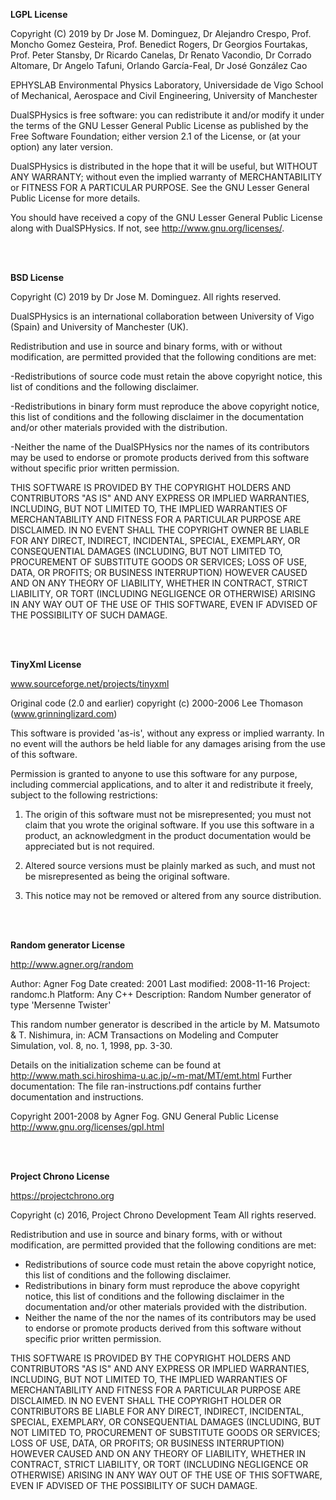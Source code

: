 **LGPL License**

Copyright (C) 2019 by
Dr Jose M. Dominguez, Dr Alejandro Crespo,
Prof. Moncho Gomez Gesteira, Prof. Benedict Rogers, 
Dr Georgios Fourtakas, Prof. Peter Stansby, Dr Ricardo Canelas,
Dr Renato Vacondio, Dr Corrado Altomare, Dr Angelo Tafuni,
Orlando García-Feal, Dr José González Cao

EPHYSLAB Environmental Physics Laboratory, Universidade de Vigo
School of Mechanical, Aerospace and Civil Engineering, University of Manchester

DualSPHysics is free software: you can redistribute it and/or modify it under the terms of the GNU Lesser General Public License as published by the Free Software Foundation; either version 2.1 of the License, or (at your option) any later version.

DualSPHysics is distributed in the hope that it will be useful, but WITHOUT ANY WARRANTY; without even the implied warranty of MERCHANTABILITY or FITNESS FOR A PARTICULAR PURPOSE.  See the GNU Lesser General Public License for more details.

You should have received a copy of the GNU Lesser General Public License along with DualSPHysics. If not, see http://www.gnu.org/licenses/.

<br>
<br>

**BSD License**

Copyright (C) 2019 by Dr Jose M. Dominguez.
All rights reserved.

DualSPHysics is an international collaboration between University of Vigo (Spain) and University of Manchester (UK). 

Redistribution and use in source and binary forms, with or without
modification, are permitted provided that the following conditions are met:

-Redistributions of source code must retain the above copyright notice, this list of conditions and the following disclaimer.

-Redistributions in binary form must reproduce the above copyright
notice, this list of conditions and the following disclaimer in the documentation and/or other materials provided with the distribution.

-Neither the name of the DualSPHysics nor the names of its contributors may be used to endorse or promote products derived from this software without specific prior written permission.

THIS SOFTWARE IS PROVIDED BY THE COPYRIGHT HOLDERS AND CONTRIBUTORS "AS IS" AND ANY EXPRESS OR IMPLIED WARRANTIES, INCLUDING, BUT NOT LIMITED TO, THE IMPLIED WARRANTIES OF MERCHANTABILITY AND FITNESS FOR A PARTICULAR PURPOSE ARE DISCLAIMED. IN NO EVENT SHALL THE COPYRIGHT OWNER BE LIABLE FOR ANY DIRECT, INDIRECT, INCIDENTAL, SPECIAL, EXEMPLARY, OR CONSEQUENTIAL DAMAGES (INCLUDING, BUT NOT LIMITED TO, PROCUREMENT OF SUBSTITUTE GOODS OR SERVICES; LOSS OF USE, DATA, OR PROFITS; OR BUSINESS INTERRUPTION) HOWEVER CAUSED AND ON ANY THEORY OF LIABILITY, WHETHER IN CONTRACT, STRICT LIABILITY, OR TORT (INCLUDING NEGLIGENCE OR OTHERWISE) ARISING IN ANY WAY OUT OF THE USE OF THIS SOFTWARE, EVEN IF ADVISED OF THE POSSIBILITY OF SUCH DAMAGE.

<br>
<br>

**TinyXml License**

www.sourceforge.net/projects/tinyxml

Original code (2.0 and earlier) copyright (c) 2000-2006 Lee Thomason (www.grinninglizard.com)

This software is provided 'as-is', without any express or implied warranty. In no event will the authors be held liable for any damages arising from the use of this software.

Permission is granted to anyone to use this software for any purpose, including commercial applications, and to alter it and redistribute it freely, subject to the following restrictions:

1. The origin of this software must not be misrepresented; you must not claim that you wrote the original software. If you use this software in a product, an acknowledgment in the product documentation would be appreciated but is not required.

2. Altered source versions must be plainly marked as such, and must not be misrepresented as being the original software.

3. This notice may not be removed or altered from any source distribution.

<br>
<br>

**Random generator License**

http://www.agner.org/random

Author:	Agner Fog
Date created:  2001
Last modified: 2008-11-16
Project:	randomc.h
Platform:	Any C++
Description:	Random Number generator of type 'Mersenne Twister'

This random number generator is described in the article by M. Matsumoto & T. Nishimura, in: ACM Transactions on Modeling and Computer Simulation, vol. 8, no. 1, 1998, pp. 3-30.

Details on the initialization scheme can be found at http://www.math.sci.hiroshima-u.ac.jp/~m-mat/MT/emt.html
Further documentation: The file ran-instructions.pdf contains further documentation and instructions.

Copyright 2001-2008 by Agner Fog. 
GNU General Public License http://www.gnu.org/licenses/gpl.html

<br>
<br>

**Project Chrono License**

https://projectchrono.org

Copyright (c) 2016, Project Chrono Development Team
All rights reserved.

Redistribution and use in source and binary forms, with or without modification, are permitted provided that the following conditions are met:

 - Redistributions of source code must retain the above copyright notice, this list of conditions and the following disclaimer. 
 - Redistributions in binary form must reproduce the above copyright notice, this list of conditions and the following disclaimer in the documentation and/or other materials provided with the distribution. 
 - Neither the name of the nor the names of its contributors may be used to endorse or promote products derived from this software without specific prior written permission. 

THIS SOFTWARE IS PROVIDED BY THE COPYRIGHT HOLDERS AND CONTRIBUTORS "AS IS" AND ANY EXPRESS OR IMPLIED WARRANTIES, INCLUDING, BUT NOT LIMITED TO, THE IMPLIED WARRANTIES OF MERCHANTABILITY AND FITNESS FOR A PARTICULAR PURPOSE ARE DISCLAIMED. IN NO EVENT SHALL THE COPYRIGHT HOLDER OR CONTRIBUTORS BE LIABLE FOR ANY DIRECT, INDIRECT, INCIDENTAL, SPECIAL, EXEMPLARY, OR CONSEQUENTIAL DAMAGES (INCLUDING, BUT NOT LIMITED TO, PROCUREMENT OF SUBSTITUTE GOODS OR SERVICES; LOSS OF USE, DATA, OR PROFITS; OR BUSINESS INTERRUPTION) HOWEVER CAUSED AND ON ANY THEORY OF LIABILITY, WHETHER IN CONTRACT, STRICT LIABILITY, OR TORT (INCLUDING NEGLIGENCE OR OTHERWISE) ARISING IN ANY WAY OUT OF THE USE OF THIS SOFTWARE, EVEN IF ADVISED OF THE POSSIBILITY OF SUCH DAMAGE.
